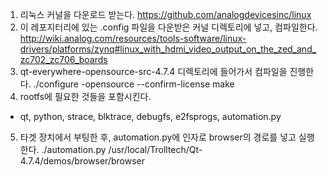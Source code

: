 1. 리눅스 커널을 다운로드 받는다. https://github.com/analogdevicesinc/linux
2. 이 레포지터리에 있는 .config 파일을 다운받은 커널 디렉토리에 넣고, 컴파일한다.
http://wiki.analog.com/resources/tools-software/linux-drivers/platforms/zynq#linux_with_hdmi_video_output_on_the_zed_and_zc702_zc706_boards
3. qt-everywhere-opensource-src-4.7.4 디렉토리에 들어가서 컴파일을 진행한다.
  ./configure -opensource --confirm-license
  make
4. rootfs에 필요한 것들을 포함시킨다.
  - qt, python, strace, blktrace, debugfs, e2fsprogs, automation.py
5. 타겟 장치에서 부팅한 후, automation.py에 인자로 browser의 경로를 넣고 실행한다.
  ./automation.py /usr/local/Trolltech/Qt-4.7.4/demos/browser/browser
